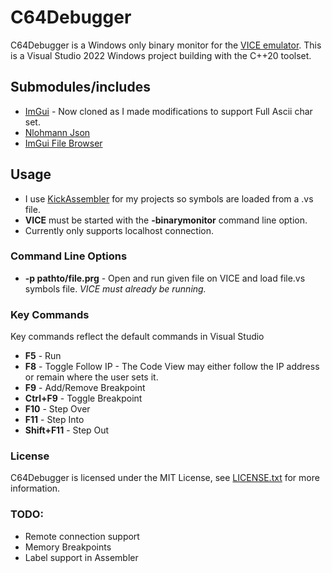 C64Debugger
=====

C64Debugger is a Windows only binary monitor for the [VICE emulator](https://sourceforge.net/projects/vice-emu/).
This is a Visual Studio 2022 Windows project building with the C++20 toolset.

## Submodules/includes
 - [ImGui](https://github.com/ocornut/imgui) - Now cloned as I made modifications to support Full Ascii char set.
 - [Nlohmann Json](https://github.com/nlohmann/json)
 - [ImGui File Browser](https://github.com/AirGuanZ/imgui-filebrowser)

## Usage
 - I use [KickAssembler](http://www.theweb.dk/KickAssembler/Main.html#frontpage) for my projects so symbols are loaded from a .vs file.
 - **VICE** must be started with the **-binarymonitor** command line option.
 - Currently only supports localhost connection.

### Command Line Options
 - **-p pathto/file.prg** - Open and run given file on VICE and load file.vs symbols file. *VICE must already be running.*

### Key Commands
Key commands reflect the default commands in Visual Studio
 - **F5** - Run
 - **F8** - Toggle Follow IP - The Code View may either follow the IP address or remain where the user sets it.
 - **F9** - Add/Remove Breakpoint
 - **Ctrl+F9** - Toggle Breakpoint
 - **F10** - Step Over
 - **F11** - Step Into
 - **Shift+F11** - Step Out

### License

C64Debugger is licensed under the MIT License, see [LICENSE.txt](https://github.com/GuyCarver/ImGuiFullAscii/blob/29f7415e7f240b235ec0394def1895f5c06f2070/LICENSE.txt) for more information.

### TODO:
 - Remote connection support
 - Memory Breakpoints
 - Label support in Assembler
